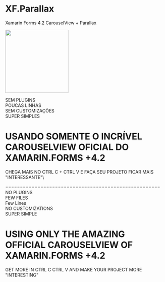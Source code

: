 # XF.Parallax
Xamarin Forms 4.2 CarouselView + Parallax

<img src="https://github.com/pabloprogramador/XF.Parallax/blob/master/parallax.gif" width="200">

SEM PLUGINS\
POUCAS LINHAS\
SEM CUSTOMIZAÇÕES\
SUPER SIMPLES

# USANDO SOMENTE O INCRÍVEL CAROUSELVIEW OFICIAL DO XAMARIN.FORMS +4.2
CHEGA MAIS NO CTRL C + CTRL V E FAÇA SEU PROJETO FICAR MAIS "INTERESSANTE"\

=====================================================\
NO PLUGINS\
FEW FILES\
Few Lines\
NO CUSTOMIZATIONS\
SUPER SIMPLE

# USING ONLY THE AMAZING OFFICIAL CAROUSELVIEW OF XAMARIN.FORMS +4.2
GET MORE IN CTRL C CTRL V AND MAKE YOUR PROJECT MORE "INTERESTING"
